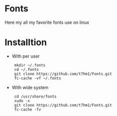 # Fonts
Here my all my favorite fonts use on linux 

# Installtion

*  With per user

		mkdir ~/.fonts
		cd ~/.fonts
		git clone https://github.com/t7hm1/Fonts.git
		fc-cache -vf ~/.fonts
        
*  With wide system

		cd /usr/share/fonts
		sudo -s
		git clone https://github.com/t7hm1/Fonts.git
		fc-cache -fv

